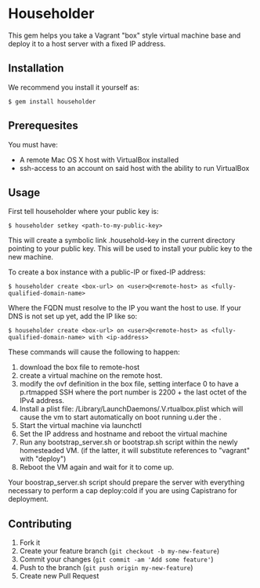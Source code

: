 # Householder

This gem helps you take a Vagrant "box" style virtual machine base and deploy it to a host server with a fixed IP address.

## Installation

We recommend you install it yourself as:

    $ gem install householder

## Prerequesites

You must have:

  * A remote Mac OS X host with VirtualBox installed
  * ssh-access to an account on said host with the ability to run VirtualBox

## Usage

First tell householder where your public key is:

    $ householder setkey <path-to-my-public-key>

This will create a symbolic link .household-key in the current directory pointing to your public key.  This will be used to install your public key to the new machine.

To create a box instance with a public-IP or fixed-IP address:

    $ householder create <box-url> on <user>@<remote-host> as <fully-qualified-domain-name>

Where the FQDN must resolve to the IP you want the host to use.  If your DNS is not set up yet, add the IP like so:

    $ householder create <box-url> on <user>@<remote-host> as <fully-qualified-domain-name> with <ip-address>

These commands will cause the following to happen:

1. download the box file to remote-host
2. create a virtual machine on the remote host.
3. modify the ovf definition in the box file, setting interface 0 to have a p.rtmapped SSH where the port number is 2200 + the last octet of the IPv4 address.
4. Install a plist file: /Library/LaunchDaemons/<reverse-fqdn>.<hostname>V.rtualbox.plist which will cause the vm to start automatically on boot running u.der the <user>.
5. Start the virtual machine via launchctl
6. Set the IP address and hostname and reboot the virtual machine
7. Run any bootstrap_server.sh or bootstrap.sh script within the newly homesteaded VM. (if the latter, it will substitute references to "vagrant" with "deploy")
8. Reboot the VM again and wait for it to come up.

Your boostrap_server.sh script should prepare the server with everything necessary to perform a cap deploy:cold if you are using Capistrano for deployment.



## Contributing

1. Fork it
2. Create your feature branch (`git checkout -b my-new-feature`)
3. Commit your changes (`git commit -am 'Add some feature'`)
4. Push to the branch (`git push origin my-new-feature`)
5. Create new Pull Request

